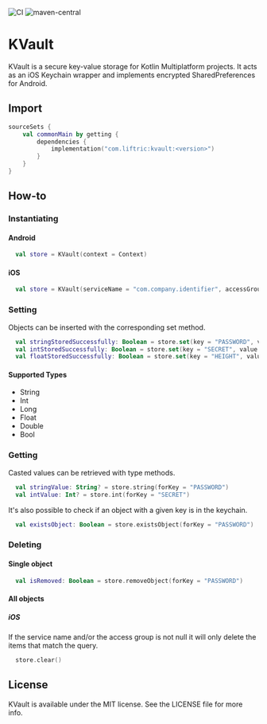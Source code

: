 ![CI](https://github.com/Liftric/kvault/workflows/CI/badge.svg) ![maven-central](https://img.shields.io/maven-central/v/com.liftric/kvault)

# KVault

KVault is a secure key-value storage for Kotlin Multiplatform projects. It acts as an iOS Keychain wrapper and implements encrypted SharedPreferences for Android.

## Import

```kotlin
sourceSets {
    val commonMain by getting {
        dependencies {
            implementation("com.liftric:kvault:<version>")
        }
    }
}
```

## How-to

### Instantiating

#### Android

```kotlin
  val store = KVault(context = Context)
```

#### iOS

```kotlin
  val store = KVault(serviceName = "com.company.identifier", accessGroup = null)
```

### Setting

Objects can be inserted with the corresponding set method. 

```kotlin
  val stringStoredSuccessfully: Boolean = store.set(key = "PASSWORD", value = "546hfbfzzeujfdbfdz")
  val intStoredSuccessfully: Boolean = store.set(key = "SECRET", value = 45678765)
  val floatStoredSuccessfully: Boolean = store.set(key = "HEIGHT", value = 1.79)
```

#### Supported Types

- String
- Int
- Long
- Float
- Double
- Bool

### Getting

Casted values can be retrieved with type methods.

```kotlin
  val stringValue: String? = store.string(forKey = "PASSWORD")
  val intValue: Int? = store.int(forKey = "SECRET")
```

It's also possible to check if an object with a given key is in the keychain.

```kotlin
  val existsObject: Boolean = store.existsObject(forKey = "PASSWORD")
```

### Deleting

#### Single object

```kotlin
  val isRemoved: Boolean = store.removeObject(forKey = "PASSWORD")
```

#### All objects

##### iOS

If the service name and/or the access group is not null it will only delete the items that match the query.

```kotlin
  store.clear()
```

## License

KVault is available under the MIT license. See the LICENSE file for more info.
